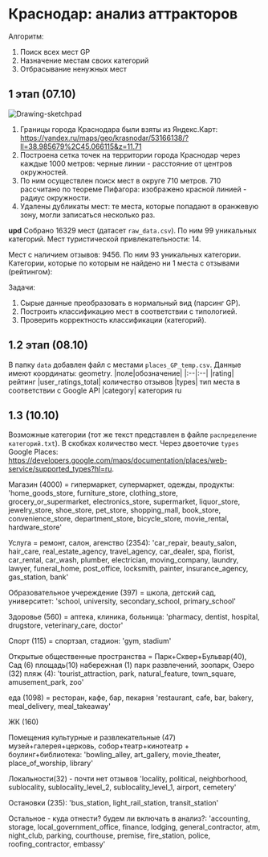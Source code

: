 # Краснодар: анализ аттракторов

Алгоритм:
1. Поиск всех мест GP
2. Назначение местам своих категорий
3. Отбрасывание ненужных мест

## 1 этап (07.10)
<img src="https://i.ibb.co/mb15cnn/Drawing-sketchpad.jpg" alt="Drawing-sketchpad" border="0">

1. Границы города Краснодара были взяты из Яндекс.Карт: https://yandex.ru/maps/geo/krasnodar/53166138/?ll=38.985679%2C45.066115&z=11.71
2. Построена сетка точек на территории города Краснодар через каждые 1000 метров: черные линии - расстояние от центров окружностей.
3. По ним осуществлен поиск мест в округе 710 метров. 710 рассчитано по теореме Пифагора: изображено красной линией - радиус окружности.
4. Удалены дубликаты мест: те места, которые попадают в оранжевую зону, могли записаться несколько раз.

**upd**
Собрано 16329 мест (датасет `raw_data.csv`). По ним 99 уникальных категорий. Мест туристической привлекательности: 14. 

Мест с наличием отзывов: 9456. По ним 93 уникальных категории. Категории, которые по которым не найдено ни 1 места с отзывами (рейтингом):

Задачи: 
1. Сырые данные преобразовать в нормальный вид (парсинг GP).
2. Построить классификацию мест в соответствии с типологией.
3. Проверить корректность классификации (категорий).

## 1.2 этап (08.10)

В папку `data` добавлен файл с местами `places_GP_temp.csv`. Данные имеют координаты: geometry. 
|поле|обозначение|
|:--|:--|
|rating| рейтинг
|user_ratings_total| количество отзывов
|types| тип места в соответствии с Google API
|category| категория ru

## 1.3 (10.10)
Возможные категории (тот же текст представлен в файле `распределение категорий.txt`). В скобках количество мест. Через двоеточие `types` Google Places: https://developers.google.com/maps/documentation/places/web-service/supported_types?hl=ru.

Магазин (4000) = гипермаркет, супермаркет, одежды, продукты:
'home_goods_store, furniture_store, clothing_store, grocery_or_supermarket, electronics_store, supermarket, liquor_store, jewelry_store, shoe_store, pet_store, shopping_mall, book_store, convenience_store, department_store, bicycle_store, movie_rental, hardware_store'

Услуга = ремонт, салон, агенство (2354):
'car_repair, beauty_salon, hair_care, real_estate_agency, travel_agency, car_dealer, spa, florist, car_rental, car_wash, plumber, electrician, moving_company, laundry, lawyer, funeral_home, post_office, locksmith, painter, insurance_agency, gas_station, bank'

Образовательное учереждение (397) = школа, детский сад, университет:
'school, university, secondary_school, primary_school'

Здоровье (560) = аптека, клиника, больница:
'pharmacy, dentist, hospital, drugstore, veterinary_care, doctor'

Спорт (115) = спортзал, стадион:
'gym, stadium'

Открытые общественные пространства = 
Парк+Сквер+Бульвар(40), Сад (6)
площадь(10)
набережная (1)
парк развлечений, 
зоопарк,
Озеро (32)
пляж (4):
'tourist_attraction, park, natural_feature, town_square, amusement_park, zoo'

еда (1098) = ресторан, кафе, бар, пекарня
'restaurant, cafe, bar, bakery, meal_delivery, meal_takeaway'

ЖК (160)

Помещения культурные и развлекательные (47)
музей+галерея+церковь, собор+театр+кинотеатр + боулинг+библиотека:
'bowling_alley, art_gallery, movie_theater, place_of_worship, library'

Локальности(32) - почти нет отзывов
'locality, political, neighborhood, sublocality, sublocality_level_2, sublocality_level_1, airport, cemetery'

Остановки (235):
'bus_station, light_rail_station, transit_station'

Остальное - куда отнести? будем ли включать в анализ?:
'accounting, storage, local_government_office, finance, lodging, general_contractor, atm, night_club, parking, courthouse, premise, fire_station, police,  roofing_contractor, embassy'
